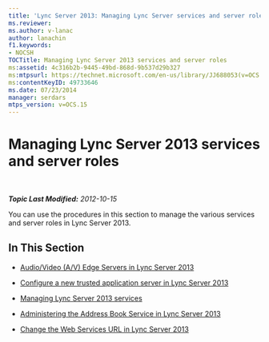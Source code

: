 ```yaml
---
title: 'Lync Server 2013: Managing Lync Server services and server roles'
ms.reviewer: 
ms.author: v-lanac
author: lanachin
f1.keywords:
- NOCSH
TOCTitle: Managing Lync Server 2013 services and server roles
ms:assetid: 4c316b2b-9445-49bd-868d-9b537d29b327
ms:mtpsurl: https://technet.microsoft.com/en-us/library/JJ688053(v=OCS.15)
ms:contentKeyID: 49733646
ms.date: 07/23/2014
manager: serdars
mtps_version: v=OCS.15
---
```


<div data-xmlns="http://www.w3.org/1999/xhtml">

<div class="topic" data-xmlns="http://www.w3.org/1999/xhtml" data-msxsl="urn:schemas-microsoft-com:xslt" data-cs="https://msdn.microsoft.com/">

<div data-asp="https://msdn2.microsoft.com/asp">

# Managing Lync Server 2013 services and server roles

</div>

<div id="mainSection">

<div id="mainBody">

<span> </span>

_**Topic Last Modified:** 2012-10-15_

You can use the procedures in this section to manage the various services and server roles in Lync Server 2013.

<div>

## In This Section

  - [Audio/Video (A/V) Edge Servers in Lync Server 2013](lync-server-2013-audio-video-a-v-edge-servers.md)

  - [Configure a new trusted application server in Lync Server 2013](lync-server-2013-configure-a-new-trusted-application-server.md)

  - [Managing Lync Server 2013 services](lync-server-2013-managing-lync-server-services.md)

  - [Administering the Address Book Service in Lync Server 2013](lync-server-2013-administering-the-address-book-service.md)

  - [Change the Web Services URL in Lync Server 2013](lync-server-2013-change-the-web-services-url.md)

</div>

</div>

<span> </span>

</div>

</div>

</div>

